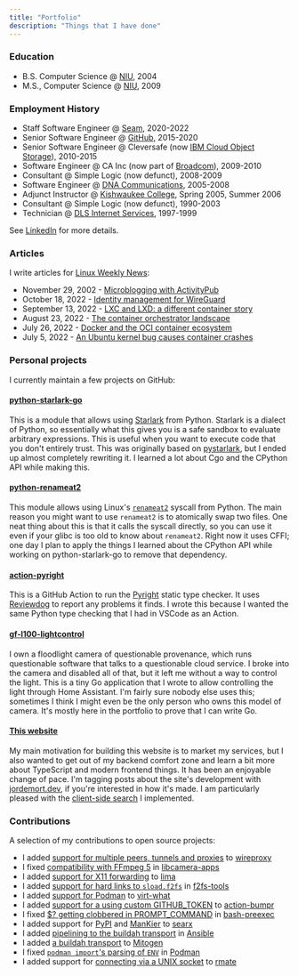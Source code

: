 ```yaml
---
title: "Portfolio"
description: "Things that I have done"
---
```


### Education

- B.S. Computer Science @ [NIU](https://www.cs.niu.edu/), 2004
- M.S., Computer Science @ [NIU](https://www.cs.niu.edu/), 2009

### Employment History

- Staff Software Engineer @ [Seam](https://www.getseam.com/), 2020-2022
- Senior Software Engineer @ [GitHub](https://github.com/), 2015-2020
- Senior Software Engineer @ Cleversafe (now [IBM Cloud Object Storage](https://www.ibm.com/cloud/object-storage)), 2010-2015
- Software Engineer @ CA Inc (now part of [Broadcom](https://www.broadcom.com/)), 2009-2010
- Consultant @ Simple Logic (now defunct), 2008-2009
- Software Engineer @ [DNA Communications](https://www.dnacom.com/), 2005-2008
- Adjunct Instructor @ [Kishwaukee College](https://kish.edu/), Spring 2005, Summer 2006
- Consultant @ Simple Logic (now defunct), 1990-2003
- Technician @ [DLS Internet Services](https://www.dls.net/), 1997-1999

See [LinkedIn](https://www.linkedin.com/in/jordanwebbfromchicago/) for more details.

### Articles

I write articles for [Linux Weekly News](https://lwn.net):

- November 29, 2002 - [Microblogging with ActivityPub](https://lwn.net/Articles/916154/)
- October 18, 2022 - [Identity management for WireGuard](https://lwn.net/Articles/910766/)
- September 13, 2022 - [LXC and LXD: a different container story](https://lwn.net/Articles/907613/)
- August 23, 2022 - [The container orchestrator landscape](https://lwn.net/Articles/905164/)
- July 26, 2022 - [Docker and the OCI container ecosystem](https://lwn.net/Articles/902049/)
- July 5, 2022 - [An Ubuntu kernel bug causes container crashes](https://lwn.net/Articles/899420/)

### Personal projects

I currently maintain a few projects on GitHub:

#### [python-starlark-go](https://github.com/caketop/python-starlark-go/)

This is a module that allows using [Starlark](https://github.com/google/starlark-go/) from Python.
Starlark is a dialect of Python, so essentially what this gives you is a safe sandbox to evaluate arbitrary expressions.
This is useful when you want to execute code that you don't entirely trust.
This was originally based on [pystarlark](https://github.com/ColdHeat/pystarlark), but I ended up almost completely rewriting it.
I learned a lot about Cgo and the CPython API while making this.

#### [python-renameat2](https://github.com/jordemort/python-renameat2/)

This module allows using Linux's [`renameat2`](https://manpages.debian.org/buster/manpages-dev/renameat.2.en.html) syscall from Python.
The main reason you might want to use `renameat2` is to atomically swap two files.
One neat thing about this is that it calls the syscall directly, so you can use it even if your glibc is too old to know about `renameat2`.
Right now it uses CFFI; one day I plan to apply the things I learned about the CPython API while working on python-starlark-go to remove that dependency.

#### [action-pyright](https://github.com/jordemort/action-pyright/)

This is a GitHub Action to run the [Pyright](https://github.com/microsoft/pyright) static type checker.
It uses [Reviewdog](https://github.com/reviewdog/reviewdog) to report any problems it finds.
I wrote this because I wanted the same Python type checking that I had in VSCode as an Action.

#### [gf-l100-lightcontrol](https://github.com/jordemort/gf-l100-lightcontrol/)

I own a floodlight camera of questionable provenance, which runs questionable software that talks to a questionable cloud service.
I broke into the camera and disabled all of that, but it left me without a way to control the light.
This is a tiny Go application that I wrote to allow controlling the light through Home Assistant.
I'm fairly sure nobody else uses this; sometimes I think I might even be the only person who owns this model of camera.
It's mostly here in the portfolio to prove that I can write Go.

#### [This website](https://github.com/jordemort/jordemort.github.io/)

My main motivation for building this website is to market my services, but I also wanted to get out of my backend comfort zone and learn a bit more about TypeScript and modern frontend things.
It has been an enjoyable change of pace.
I'm tagging posts about the site's development with <a class="p-category" href="/tags/jordemort.dev/">jordemort.dev</a>, if you're interested in how it's made.
I am particularly pleased with the [client-side search](/blog/client-side-search/) I implemented.

### Contributions

A selection of my contributions to open source projects:

- I added [support for multiple peers, tunnels and proxies](https://github.com/octeep/wireproxy/pull/47) to [wireproxy](https://github.com/octeep/wireproxy/)
- I fixed [compatibility with FFmpeg 5](https://github.com/raspberrypi/libcamera-apps/pull/335) in [libcamera-apps](https://github.com/raspberrypi/libcamera-apps/)
- I added [support for X11 forwarding](https://github.com/lima-vm/lima/pull/877) to [lima](https://github.com/lima-vm/lima/)
- I added [support for hard links to `sload.f2fs`](https://git.kernel.org/pub/scm/linux/kernel/git/jaegeuk/f2fs-tools.git/commit/?id=747b74cb9cad6ac588b37a8b0c4b0971bd2eda70) in [f2fs-tools](https://git.kernel.org/pub/scm/linux/kernel/git/jaegeuk/f2fs-tools.git/)
- I added [support for Podman](http://git.annexia.org/?p=virt-what.git;a=commit;h=1df728aa4b1d2814265f9c86494f7d55ee0cf9af) to [virt-what](https://people.redhat.com/~rjones/virt-what/)
- I added [support for a using custom GITHUB_TOKEN](https://github.com/haya14busa/action-bumpr/pull/33) to [action-bumpr](https://github.com/haya14busa/action-bumpr/)
- I fixed [$? getting clobbered in PROMPT_COMMAND](https://github.com/rcaloras/bash-preexec/pull/131) in [bash-preexec](https://github.com/rcaloras/bash-preexec/)
- I added support for [PyPI](https://github.com/searx/searx/pull/2830) and [ManKier](https://github.com/searx/searx/pull/2829) to [searx](https://github.com/searx/searx/)
- I added [pipelining to the buildah transport](https://github.com/ansible/ansible/pull/59745) in [Ansible](https://github.com/ansible/ansible/)
- I added [a buildah transport](https://github.com/mitogen-hq/mitogen/pull/595) to [Mitogen](https://github.com/mitogen-hq/mitogen/)
- I fixed [`podman import`'s parsing of `ENV`](https://github.com/containers/podman/pull/3333) in [Podman](https://github.com/containers/podman/)
- I added support for [connecting via a UNIX socket](https://github.com/aurora/rmate/pull/63) to [rmate](https://github.com/aurora/rmate)
